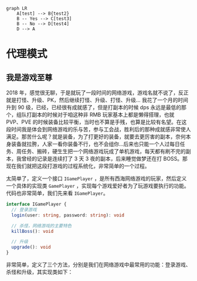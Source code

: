 ```mermaid
graph LR
    A[test] --> B{test2}
    B -- Yes --> C[test3]
    B -- No --> D[test4]
    D --> A
```

# 代理模式

## 我是游戏至尊

2018 年，感觉很无聊，于是就玩了一段时间的网络游戏，游戏名就不说了，反正就是打怪、升级、PK，然后继续打怪、升级、打怪、升级... 我花了一个月的时间升到 90 级，已经，已经很有成就感了，但是打副本的时候 dps 永远是最低的那个，组队打副本的时候对于咱这种非 RMB 玩家基本上都是懒得搭理，也就 PVP、PVE 的时候装备比较平衡，当时也不算是手残，也算是比较有名望。在这段时间我是体会到网络游戏的乐与苦，参与工会战，胜利后的那种成就感非常使人满足。那苦什么呢？就是装备，为了打更好的装备，就要去更厉害的副本，奈何本身装备就拉胯，人家一看你装备不行，也不会组你...后来也只能一个人过每日任务、周任务、搬砖，硬生生把一个网络游戏玩成了单机游戏，每天都有刷不完的副本，我曾经的记录是连续打了 3 天 3 夜的副本，后来睡觉做梦还在打 BOSS。那现在我们就把这段打游戏的过程系统化，非常简单的一个过程。

太简单了，定义一个接口 `IGamePlayer` ，是所有西海网络游戏的玩家，然后定义一个具体的实现类 `GamePlayer` ，实现每个游戏爱好者为了玩游戏要执行的功能。代码也非常简单，我们先来看 `IGamePlayer`。

```typescript
interface IGamePlayer {
  // 登录游戏
  login(user: string, password: string): void

  // 杀怪，网络游戏的主要特色
  killBoss(): void

  // 升级
  upgrade(): void
}
```

非常简单，定义了三个方法，分别是我们在网络游戏中最常用的功能：登录游戏、杀怪和升级，其实现类如下：

